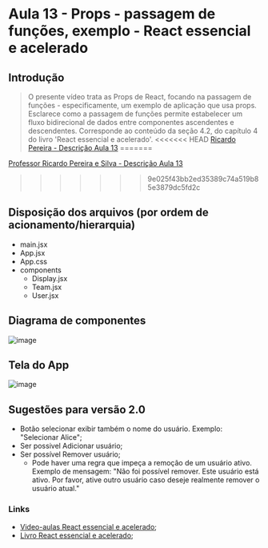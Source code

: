 # Aula 13 - Props - passagem de funções, exemplo - React essencial e acelerado

## Introdução
> O presente vídeo trata as Props de React, focando na passagem de funções - especificamente, um exemplo de aplicação que usa props. Esclarece como a passagem de funções permite estabelecer um fluxo bidirecional de dados entre componentes ascendentes e descendentes. Corresponde ao conteúdo da seção 4.2, do capítulo 4 do livro 'React essencial e acelerado'.
<<<<<<< HEAD
[Ricardo Pereira - Descrição Aula 13](https://www.youtube.com/watch?v=FgGBzl9kZXw&t=694s&ab_channel=ModelagemOrientadaaObjetoscomUML)
=======
> 
[Professor Ricardo Pereira e Silva - Descrição Aula 13](https://www.youtube.com/watch?v=FgGBzl9kZXw&t=694s&ab_channel=ModelagemOrientadaaObjetoscomUML)
>>>>>>> 9e025f43bb2ed35389c74a519b85e3879dc5fd2c

## Disposição dos arquivos (por ordem de acionamento/hierarquia)
- main.jsx
- App.jsx
- App.css
- components
  - Display.jsx
  - Team.jsx
  - User.jsx

 ## Diagrama de componentes 
 ![image](https://github.com/wfrsilva/React-essencial-e-acelerado/assets/8933834/77f5e1c7-ae0a-4fcb-85f2-930524044f4e)

 ## Tela do App
 ![image](https://github.com/wfrsilva/React-essencial-e-acelerado/assets/8933834/e6220fb3-02a6-4f8c-88b7-bee33cc8aed6)

 ## Sugestões para versão 2.0
- Botão selecionar exibir também o nome do usuário. Exemplo: "Selecionar Alice";
- Ser possivel Adicionar usuário;
- Ser possível Remover usuário;
  - Pode haver uma regra que impeça a remoção de um usuário ativo. Exemplo de mensagem: "Não foi possível remover. Este usuário está ativo. Por favor, ative outro usuário caso deseje realmente remover o usuário atual." 

### Links
- [Video-aulas React essencial e acelerado](https://www.youtube.com/watch?v=Wdto4xO981g&list=PLQb3t1uw-rpFCJlfyglJkJ_8Zz_gMIa7A&index=1&ab_channel=ModelagemOrientadaaObjetoscomUML);
- [Livro React essencial e acelerado](https://www.amazon.com.br/React-essencial-acelerado-Ricardo-Pereira-ebook/dp/B0CS4MT24K/ref=sr_1_1?crid=KYMXD3Y1SRYA&keywords=react+essencial+e+acelerado&qid=1705929956&sprefix=react+essen%2Caps%2C191&sr=8-1);
